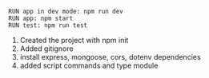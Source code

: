 ```
RUN app in dev mode: npm run dev
RUN app: npm start
RUN test: npm run test
```



1. Created the project with npm init
2. Added gitignore
3. install express, mongoose, cors, dotenv dependencies
4. added script commands and type module